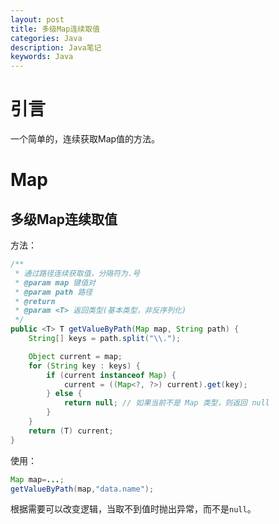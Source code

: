 ```yaml
---
layout: post
title: 多级Map连续取值
categories: Java
description: Java笔记
keywords: Java
---
```


# 引言
一个简单的，连续获取Map值的方法。  


# Map

## 多级Map连续取值

方法：

```java
/**
 * 通过路径连续获取值，分隔符为.号
 * @param map 键值对
 * @param path 路径
 * @return
 * @param <T> 返回类型(基本类型，非反序列化)
 */
public <T> T getValueByPath(Map map, String path) {
    String[] keys = path.split("\\.");

    Object current = map;
    for (String key : keys) {
        if (current instanceof Map) {
            current = ((Map<?, ?>) current).get(key);
        } else {
            return null; // 如果当前不是 Map 类型，则返回 null
        }
    }
    return (T) current;
}
```

使用：

```java
Map map=...;
getValueByPath(map,"data.name");
```

根据需要可以改变逻辑，当取不到值时抛出异常，而不是`null`。



